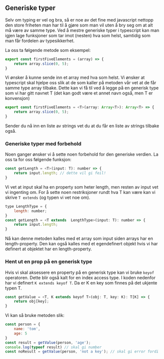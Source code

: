 ## Generiske typer
Selv om typing er vel og bra, så er noe av det fine med javascript nettopp den store friheten man har til å gjøre som man vil uten å bry seg om at alt må være av samme type. Ved å mestre generiske typer i typescript kan man igjen lage funksjoner som tar imot (nesten) hva som helst, samtidig som man får fordelen av typesikkerhet.

La oss ta følgende metode som eksempel: 
```js
export const firstFiveElements = (array) => {
    return array.slice(0, 5);
}
```
Vi ønsker å kunne sende inn et array med hva som helst. Vi ønsker at typescript skal hjelpe oss slik at de som kaller på metoden vår vet at de får samme type array tilbake.
Dette kan vi få til ved å legge på en generisk type som vi har gitt navnet T (det kan godt være et annet navn også, men T er konvensjon)
```js
export const firstFiveElements = <T>(array: Array<T>): Array<T> => {
    return array.slice(0, 5);
}
```
Sender du nå inn en liste av strings vet du at du får en liste av strings tilbake også.

### Generiske typer med forbehold
Noen ganger ønsker vi å sette noen forbehold for den generiske verdien. La oss ta for oss følgende funksjon:

```js
const getLength = <T>(input: T): number => {
    return input.length; // dette vil gi feil!
}
```
Vi vet at input skal ha en property som heter length, men resten av input vet vi ingenting om. For å sette noen restriksjoner rundt hva T kan være kan vi skrive `T extends` (og typen vi vet noe om).

```js
type LengthType = {
    length: number;
}
const getLength = <T extends  LengthType>(input: T): number => {
    return input.length;
}
```
Nå kan denne metoden kalles med et array som input siden arrays har en length-property. Den kan også kalles med et egendefinert objekt hvis vi har definert at objektet har en length-property.

### Hent ut en prop på en generisk type
Hvis vi skal aksessere en property på en generisk type kan vi bruke `keyof` operatoren. Dette blir også kalt for en index access type. I koden nedenfor har vi definert `K extends keyof T`. Da er K en key som finnes på det ukjente typen T.

```js
const getValue = <T, K extends keyof T>(obj: T, key: K): T[K] => {
    return obj[key];
}
```
Vi kan så bruke metoden slik:
```js
const person = {
    name: 'tom',
    age: 5
}
const result = getValue(person, 'age');
console.log(typeof result) // skal gi number
const noResult = getValue(person, 'not a key'); // skal gi error fordi kun "name" og "age" er gyldige keys på personobjektet

```

